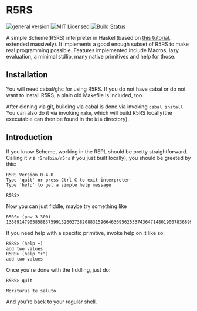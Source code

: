 # R5RS
![general version](http://img.shields.io/badge/version-0.4.0-yellow.svg)
![MIT Licensed](http://img.shields.io/badge/license-MIT-blue.svg)
[![Build Status](https://travis-ci.org/hellerve/R5RS.png?branch=master)](https://travis-ci.org/hellerve/R5RS)

A simple Scheme(R5RS) interpreter in Haskell(based on 
[this tutorial](http://upload.wikimedia.org/wikipedia/commons/a/aa/Write_Yourself_a_Scheme_in_48_Hours.pdf),
extended massively).
It implements a good enough subset of R5RS to make real programming possible.
Features implemented include Macros, lazy evaluation, a minimal stdlib, many
native primitives and help for those.

## Installation

You will need cabal/ghc for using R5RS. If you do not have cabal or do not
want to install R5RS, a plain old Makefile is included, too.

After cloning via git, building via cabal is done via invoking `cabal install`.
You can also do it via invoking `make`, which will build R5RS locally(the executable
can then be found in the `bin` directory).

## Introduction

If you know Scheme, working in the REPL should be pretty straightforward.
Calling it via `r5rs`(`bin/r5rs` if you just built locally), you should
be greeted by this:

```
R5RS Version 0.4.0
Type 'quit' or press Ctrl-C to exit interpreter
Type 'help' to get a simple help message

R5RS>
```

Now you can just fiddle, maybe try something like

```
R5RS> (pow 3 300)
136891479058588375991326027382088315966463695625337436471480190078368997177499076593800206155688941388250484440597994042813512732765695774566001
```

If you need help with a specific primitive, invoke help on it like so:

```
R5RS> (help +)
add two values
R5RS> (help "+")
add two values
```

Once you're done with the fiddling, just do:

```
R5RS> quit

Moriturus te saluto.
```

And you're back to your regular shell.

